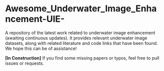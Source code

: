 # Awesome_Underwater_Image_Enhancement-UIE-
A repository of the latest work related to underwater image enhancement (awaiting continuous updates). It provides relevant underwater image datasets, along with related literature and code links that have been found. We hope this can be of assistance!

**[In Construction]** If you find some missing papers or typos, feel free to pull issues or requests.
